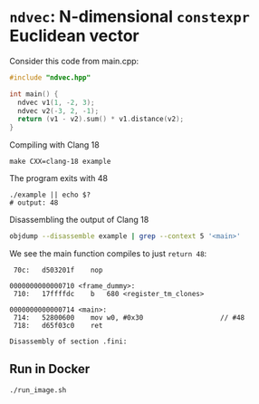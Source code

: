 # `ndvec`: N-dimensional `constexpr` Euclidean vector

Consider this code from main.cpp:
```c++
#include "ndvec.hpp"

int main() {
  ndvec v1(1, -2, 3);
  ndvec v2(-3, 2, -1);
  return (v1 - v2).sum() * v1.distance(v2);
}
```
Compiling with Clang 18
```
make CXX=clang-18 example
```
The program exits with 48
```
./example || echo $?
# output: 48
```
Disassembling the output of Clang 18
```sh
objdump --disassemble example | grep --context 5 '<main>'
```
We see the main function compiles to just `return 48`:
```
 70c:	d503201f 	nop

0000000000000710 <frame_dummy>:
 710:	17ffffdc 	b	680 <register_tm_clones>

0000000000000714 <main>:
 714:	52800600 	mov	w0, #0x30                  	// #48
 718:	d65f03c0 	ret

Disassembly of section .fini:
```

## Run in Docker

```
./run_image.sh
```
